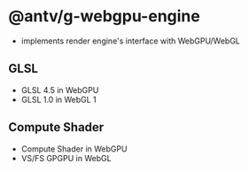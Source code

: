 # @antv/g-webgpu-engine

* implements render engine's interface with WebGPU/WebGL

## GLSL

* GLSL 4.5 in WebGPU
* GLSL 1.0 in WebGL 1

## Compute Shader

* Compute Shader in WebGPU
* VS/FS GPGPU in WebGL